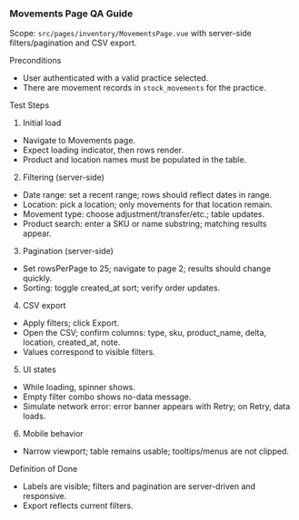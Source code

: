 ### Movements Page QA Guide

Scope: `src/pages/inventory/MovementsPage.vue` with server-side filters/pagination and CSV export.

Preconditions
- User authenticated with a valid practice selected.
- There are movement records in `stock_movements` for the practice.

Test Steps
1) Initial load
- Navigate to Movements page.
- Expect loading indicator, then rows render.
- Product and location names must be populated in the table.

2) Filtering (server-side)
- Date range: set a recent range; rows should reflect dates in range.
- Location: pick a location; only movements for that location remain.
- Movement type: choose adjustment/transfer/etc.; table updates.
- Product search: enter a SKU or name substring; matching results appear.

3) Pagination (server-side)
- Set rowsPerPage to 25; navigate to page 2; results should change quickly.
- Sorting: toggle created_at sort; verify order updates.

4) CSV export
- Apply filters; click Export.
- Open the CSV; confirm columns: type, sku, product_name, delta, location, created_at, note.
- Values correspond to visible filters.

5) UI states
- While loading, spinner shows.
- Empty filter combo shows no-data message.
- Simulate network error: error banner appears with Retry; on Retry, data loads.

6) Mobile behavior
- Narrow viewport; table remains usable; tooltips/menus are not clipped.

Definition of Done
- Labels are visible; filters and pagination are server-driven and responsive.
- Export reflects current filters.

